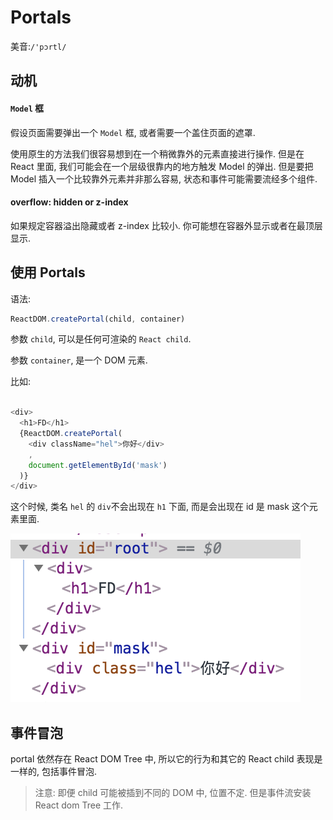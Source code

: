 # Portals
美音:`/'pɔrtl/`

## 动机
#### `Model` 框

假设页面需要弹出一个 `Model` 框, 或者需要一个盖住页面的遮罩.

使用原生的方法我们很容易想到在一个稍微靠外的元素直接进行操作. 但是在 React 里面, 我们可能会在一个层级很靠内的地方触发 Model 的弹出. 但是要把 Model 插入一个比较靠外元素并非那么容易, 状态和事件可能需要流经多个组件.

#### overflow: hidden or z-index

如果规定容器溢出隐藏或者 z-index 比较小. 你可能想在容器外显示或者在最顶层显示.

## 使用 Portals

语法:

```js
ReactDOM.createPortal(child, container)
```
参数 `child`, 可以是任何可渲染的 `React child`.

参数 `container`, 是一个 DOM 元素.

比如:

```js

<div>
  <h1>FD</h1>
  {ReactDOM.createPortal(
    <div className="hel">你好</div>
    ,
    document.getElementById('mask')
  )}
</div>
```

这个时候, 类名 `hel` 的 `div`不会出现在 `h1` 下面, 而是会出现在 id 是 mask 这个元素里面.

![结构](./img/14-1.png)

## 事件冒泡

portal 依然存在 React DOM Tree 中, 所以它的行为和其它的 React child 表现是一样的, 包括事件冒泡.

> 注意: 即便 child 可能被插到不同的 DOM 中, 位置不定. 但是事件流安装 React dom Tree 工作.
